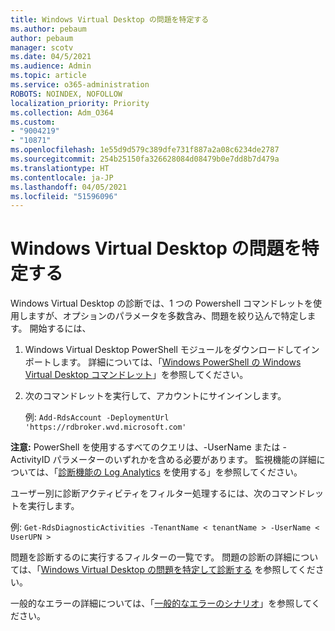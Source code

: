```yaml
---
title: Windows Virtual Desktop の問題を特定する
ms.author: pebaum
author: pebaum
manager: scotv
ms.date: 04/5/2021
ms.audience: Admin
ms.topic: article
ms.service: o365-administration
ROBOTS: NOINDEX, NOFOLLOW
localization_priority: Priority
ms.collection: Adm_O364
ms.custom:
- "9004219"
- "10871"
ms.openlocfilehash: 1e55d9d579c389dfe731f887a2a08c6234de2787
ms.sourcegitcommit: 254b25150fa326628084d08479b0e7dd8b7d479a
ms.translationtype: HT
ms.contentlocale: ja-JP
ms.lasthandoff: 04/05/2021
ms.locfileid: "51596096"
---
```

# <a name="identify-windows-virtual-desktop-issues"></a>Windows Virtual Desktop の問題を特定する

Windows Virtual Desktop の診断では、1 つの Powershell コマンドレットを使用しますが、オプションのパラメータを多数含み、問題を絞り込んで特定します。 開始するには、 

1. Windows Virtual Desktop PowerShell モジュールをダウンロードしてインポートします。 詳細については、「[Windows PowerShell の Windows Virtual Desktop コマンドレット](https://docs.microsoft.com/powershell/windows-virtual-desktop/overview)」を参照してください。

1. 次のコマンドレットを実行して、アカウントにサインインします。
    
    例: `Add-RdsAccount -DeploymentUrl 'https://rdbroker.wvd.microsoft.com'`

**注意:** PowerShell を使用するすべてのクエリは、-UserName または -ActivityID パラメーターのいずれかを含める必要があります。 監視機能の詳細については、「[診断機能の Log Analytics](https://go.microsoft.com/fwlink/?linkid=2126847) を使用する」を参照してください。

ユーザー別に診断アクティビティをフィルター処理するには、次のコマンドレットを実行します。

例: `Get-RdsDiagnosticActivities -TenantName < tenantName > -UserName < UserUPN >`

問題を診断するのに実行するフィルターの一覧です。 問題の診断の詳細については、「[Windows Virtual Desktop の問題を特定して診断する](https://docs.microsoft.com/azure/virtual-desktop/diagnostics-role-service#diagnose-issues-with-powershell) を参照してください。

一般的なエラーの詳細については、「[一般的なエラーのシナリオ](https://docs.microsoft.com/azure/virtual-desktop/diagnostics-role-service#common-error-scenarios)」を参照してください。
